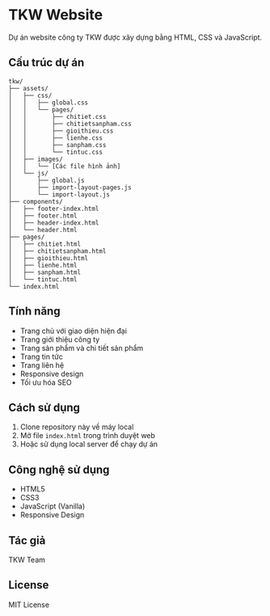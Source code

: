 # TKW Website

Dự án website công ty TKW được xây dựng bằng HTML, CSS và JavaScript.

## Cấu trúc dự án

```
tkw/
├── assets/
│   ├── css/
│   │   ├── global.css
│   │   └── pages/
│   │       ├── chitiet.css
│   │       ├── chitietsanpham.css
│   │       ├── gioithieu.css
│   │       ├── lienhe.css
│   │       ├── sanpham.css
│   │       └── tintuc.css
│   ├── images/
│   │   └── [Các file hình ảnh]
│   └── js/
│       ├── global.js
│       ├── import-layout-pages.js
│       └── import-layout.js
├── components/
│   ├── footer-index.html
│   ├── footer.html
│   ├── header-index.html
│   └── header.html
├── pages/
│   ├── chitiet.html
│   ├── chitietsanpham.html
│   ├── gioithieu.html
│   ├── lienhe.html
│   ├── sanpham.html
│   └── tintuc.html
└── index.html
```

## Tính năng

- Trang chủ với giao diện hiện đại
- Trang giới thiệu công ty
- Trang sản phẩm và chi tiết sản phẩm
- Trang tin tức
- Trang liên hệ
- Responsive design
- Tối ưu hóa SEO

## Cách sử dụng

1. Clone repository này về máy local
2. Mở file `index.html` trong trình duyệt web
3. Hoặc sử dụng local server để chạy dự án

## Công nghệ sử dụng

- HTML5
- CSS3
- JavaScript (Vanilla)
- Responsive Design

## Tác giả

TKW Team

## License

MIT License 